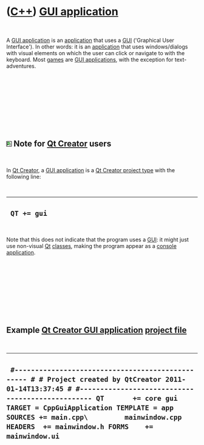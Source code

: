 



 

 

 

 

 

([C++](Cpp.md)) [GUI application](CppGuiApplication.md)
=========================================================

 

A [GUI application](CppGuiApplication.md) is an
[application](CppApplication.md) that uses a [GUI](CppGui.md)
('Graphical User Interface'). In other words: it is an
[application](CppApplication.md) that uses windows/dialogs with visual
elements on which the user can click or navigate to with the keyboard.
Most [games](Games.md) are [GUI applications](CppGuiApplication.md),
with the exception for text-adventures.

 

 

 

 

 

![Qt Creator](PicQtCreator.png) Note for [Qt Creator](CppQtCreator.md) users
-----------------------------------------------------------------------------

 

In [Qt Creator](CppQtCreator.md), a [GUI
application](CppGuiApplication.md) is a [Qt Creator project
type](CppQtProjectType.md) with the following line:

 

  --------------
  ` QT += gui`
  --------------

 

Note that this does not indicate that the program uses a
[GUI](CppGui.md): it might just use non-visual [Qt](CppQt.md)
[classes](CppClass.md)[](), making the program appear as a [console
application](CppConsoleApplication.md).

 

 

 

 

 

Example [Qt Creator GUI application](CppGuiApplication.md) [project file](CppQtProjectFile.md)
------------------------------------------------------------------------------------------------

 

  -------------------------------------------------------------------------------------------------------------------------------------------------------------------------------------------------------------------------------------------------------------------------------------------------------------------------------
  ` #------------------------------------------------- # # Project created by QtCreator 2011-01-14T13:37:45 # #------------------------------------------------- QT       += core gui TARGET = CppGuiApplication TEMPLATE = app SOURCES += main.cpp\         mainwindow.cpp HEADERS  += mainwindow.h FORMS    += mainwindow.ui`
  -------------------------------------------------------------------------------------------------------------------------------------------------------------------------------------------------------------------------------------------------------------------------------------------------------------------------------

 

 

 

 

 





 



